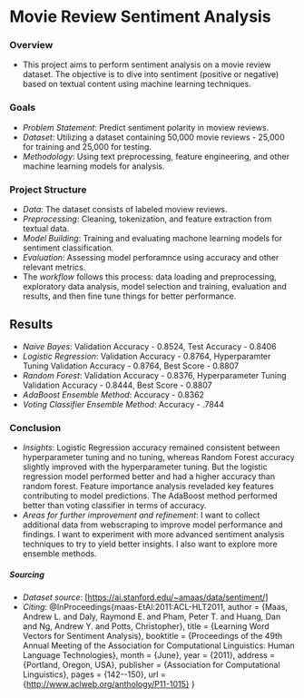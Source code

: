 # Movie Review Sentiment Analysis

### Overview
* This project aims to perform sentiment analysis on a movie review dataset. The objective is to dive into sentiment (positive or negative) based on textual content using machine learning techniques.

### Goals
* *Problem Statement*: Predict sentiment polarity in moview reviews.
* *Dataset*: Utilizing a dataset containing 50,000 movie reviews - 25,000 for training and 25,000 for testing.
* *Methodology*: Using text preprocessing, feature engineering, and other machine learning models for analysis.

### Project Structure
* *Data*: The dataset consists of labeled moview reviews.
* *Preprocessing*: Cleaning, tokenization, and feature extraction from textual data.
* *Model Building*: Training and evaluating machone learning models for sentiment classification.
* *Evaluation*: Assessing model perforamnce using accuracy and other relevant metrics.
* The *workflow* follows this process: data loading and preprocessing, exploratory data analysis, model selection and training, evaluation and results, and then fine tune things for better performance.  


## Results 
* *Naive Bayes*: Validation Accuracy - 0.8524, Test Accuracy - 0.8406
* *Logistic Regression*: Validation Accuracy - 0.8764, Hyperparamter Tuning Validation Accuracy - 0.8764, Best Score - 0.8807
* *Random Forest*: Validation Accuracy - 0.8376, Hyperparameter Tuning Validation Accuracy - 0.8444, Best Score - 0.8807
* *AdaBoost Ensemble Method*: Accuracy - 0.8362
* *Voting Classifier Ensemble Method*: Accuracy - .7844

### Conclusion 
* *Insights*: Logistic Regression accuracy remained consistent between hyperparameter tuning and no tuning, whereas Random Forest accuracy slightly improved with the hyperparameter tuning. But the logistic regression model performed better and had a higher accuracy than random forest. Feature importance analysis reveladed key features contributing to model predictions. The AdaBoost method performed better than voting classifier in terms of accuracy. 
* *Areas for further improvement and refinement*: I want to collect additional data from webscraping to improve model performance and findings. I want to experiment with more advanced sentiment analysis techniques to try to yield better insights. I also want to explore more ensemble methods. 

##### Sourcing
* *Dataset source*: [https://ai.stanford.edu/~amaas/data/sentiment/]
* *Citing*: @InProceedings{maas-EtAl:2011:ACL-HLT2011,
  author    = {Maas, Andrew L.  and  Daly, Raymond E.  and  Pham, Peter T.  and  Huang, Dan  and  Ng, Andrew Y.  and  Potts, Christopher},
  title     = {Learning Word Vectors for Sentiment Analysis},
  booktitle = {Proceedings of the 49th Annual Meeting of the Association for Computational Linguistics: Human Language Technologies},
  month     = {June},
  year      = {2011},
  address   = {Portland, Oregon, USA},
  publisher = {Association for Computational Linguistics},
  pages     = {142--150},
  url       = {http://www.aclweb.org/anthology/P11-1015}
}






